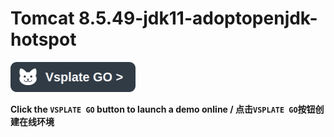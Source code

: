 # Tomcat 8.5.49-jdk11-adoptopenjdk-hotspot

<a href="https://www.vsplate.com/?docker-compose=https://github.com/vsplate/dcenvs/tomcat/8.5.49-jdk11-adoptopenjdk-hotspot"><img alt="VSPLATE GO" src="https://raw.githubusercontent.com/vsplate/images/master/vsgo_btn.png" width="200px"></a>

**Click the `VSPLATE GO` button to launch a demo online / 点击`VSPLATE GO`按钮创建在线环境**